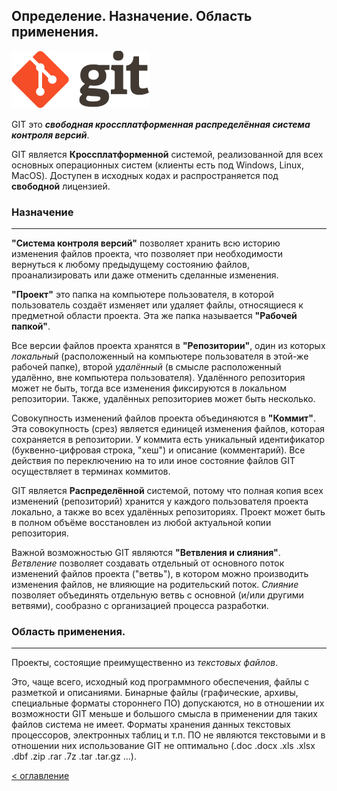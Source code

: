 ## Определение. Назначение. Область применения.


[![Логотип GIT](../assets/logo_git.png "Сайт проекта GIT")](https://git-scm.com/)

GIT это ___свободная кроссплатформенная распределённая система контроля версий___.

GIT является **Кроссплатформенной** системой, реализованной для всех основных операционных систем (клиенты есть под Windows, Linux, MacOS). Доступен в исходных кодах и распространяется под **свободной** лицензией.

### Назначение
---
**"Система контроля версий"** позволяет хранить всю историю изменения файлов проекта, что позволяет при необходимости вернуться к любому предыдущему состоянию файлов,  проанализировать или даже отменить сделанные изменения.

**"Проект"** это папка на компьютере пользователя, в которой пользователь создаёт изменяет или удаляет файлы, относящиеся к предметной области проекта. Эта же папка называется **"Рабочей папкой"**.

Все версии файлов проекта хранятся в **"Репозитории"**, один из которых _локальный_ (расположенный на компьютере пользователя в этой-же рабочей папке), второй _удалённый_ (в смысле расположенный удалённо, вне компьютера пользователя). Удалённого репозитория может не быть, тогда все изменения фиксируются в локальном репозитории. Также, удалённых репозиториев может быть несколько.

Совокупность изменений файлов проекта объединяются в **"Коммит"**. Эта совокупность (срез) является единицей изменения файлов, которая сохраняется в репозитории. У коммита есть уникальный идентификатор (буквенно-цифровая строка, "хеш") и описание (комментарий). Все действия по переключению на то или иное состояние файлов GIT осуществляет в терминах коммитов.

GIT является **Распределённой** системой, потому что полная копия всех изменений (репозиторий) хранится у каждого пользователя проекта локально, а также во всех удалённых репозиториях. Проект может быть в полном объёме восстановлен из любой актуальной копии репозитория.

Важной возможностью GIT являются **"Ветвления и слияния"**. _Ветвление_ позволяет создавать отдельный от основного поток изменений файлов проекта ("ветвь"), в котором можно производить изменения файлов, не влияющие на родительский поток. _Слияние_ позволяет объединять отдельную ветвь с основной (и/или другими ветвями), сообразно с организацией процесса разработки.


### Область применения.
---
Проекты, состоящие преимущественно из _текстовых файлов_. 

Это, чаще всего, исходный код программного обеспечения, файлы с разметкой и описаниями. Бинарные файлы (графические, архивы, специальные форматы стороннего ПО) допускаются, но в отношении их возможности GIT меньше и большого смысла в применении для таких файлов система не имеет. Форматы хранения данных текстовых процессоров, электронных таблиц и т.п. ПО не являются текстовыми и в отношении них использование GIT не оптимально (.doc .docx .xls .xlsx .dbf .zip .rar .7z .tar .tar.gz ...).

[< оглавление](../README.md)

